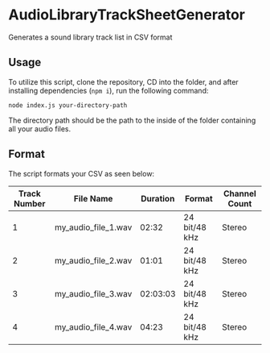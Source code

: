 # AudioLibraryTrackSheetGenerator
Generates a sound library track list in CSV format

## Usage
To utilize this script, clone the repository, CD into the folder, and after installing dependencies (`npm i`), run the following command:

`node index.js your-directory-path`

The directory path should be the path to the inside of the folder containing all your audio files.

## Format
The script formats your CSV as seen below:

| Track Number | File Name | Duration | Format | Channel Count |
|---|---|---|---|---|
| 1 | my_audio_file_1.wav | 02:32 | 24 bit/48 kHz | Stereo |
| 2 | my_audio_file_2.wav | 01:01 | 24 bit/48 kHz | Stereo |
| 3 | my_audio_file_3.wav | 02:03:03 | 24 bit/48 kHz | Stereo |
| 4 | my_audio_file_4.wav | 04:23 | 24 bit/48 kHz | Stereo |